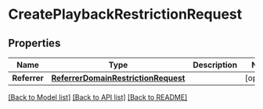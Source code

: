 # CreatePlaybackRestrictionRequest

## Properties
Name | Type | Description | Notes
------------ | ------------- | ------------- | -------------
**Referrer** | [**ReferrerDomainRestrictionRequest**](ReferrerDomainRestrictionRequest.md) |  | [optional] 

[[Back to Model list]](../README.md#documentation-for-models) [[Back to API list]](../README.md#documentation-for-api-endpoints) [[Back to README]](../README.md)


